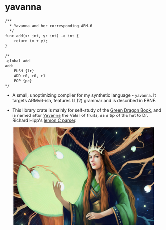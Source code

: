 # yavanna
```
/**
  * Yavanna and her corresponding ARM-6
  */
func add(x: int, y: int) -> int {
    return (x + y);
}

/*
.global add
add:
    PUSH {lr}
    ADD r0, r0, r1
    POP {pc}
*/
```
- A small, unoptimizing compiler for my synthetic language - `yavanna`. 
It targets ARMv6-ish, features LL(2) grammar and is described in EBNF.

- This library crate is mainly for self-study of the 
[Green Dragon Book](https://en.wikipedia.org/wiki/Principles_of_Compiler_Design), 
and is named after [Yavanna](https://lotr.fandom.com/wiki/Yavanna) the Valar of fruits, as
a tip of the hat to Dr. Richard Hipp's [lemon C parser](https://sqlite.org/src/doc/trunk/doc/lemon.html).

<p align="center">
  <img src="images/yavanna.png" width="450" alt="Yavanna">
</p>


